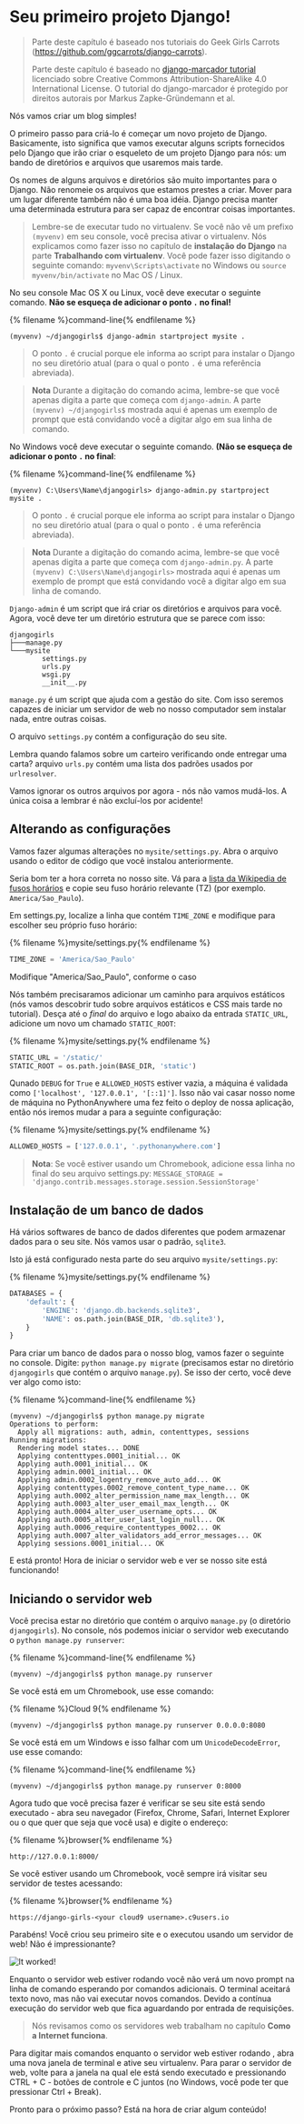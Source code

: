 # Seu primeiro projeto Django!

> Parte deste capítulo é baseado nos tutoriais do Geek Girls Carrots (https://github.com/ggcarrots/django-carrots).
> 
> Parte deste capítulo é baseado no [django-marcador tutorial](http://django-marcador.keimlink.de/) licenciado sobre Creative Commons Attribution-ShareAlike 4.0 International License. O tutorial do django-marcador é protegido por direitos autorais por Markus Zapke-Gründemann et al.

 Nós vamos criar um blog simples!

O primeiro passo para criá-lo é começar um novo projeto de Django. Basicamente, isto significa que vamos executar alguns scripts fornecidos pelo Django que irão criar o esqueleto de um projeto Django para nós: um bando de diretórios e arquivos que usaremos mais tarde.

Os nomes de alguns arquivos e diretórios são muito importantes para o Django. Não renomeie os arquivos que estamos prestes a criar. Mover para um lugar diferente também não é uma boa idéia. Django precisa manter uma determinada estrutura para ser capaz de encontrar coisas importantes.

> Lembre-se de executar tudo no virtualenv. Se você não vê um prefixo `(myvenv)` em seu console, você precisa ativar o virtualenv. Nós explicamos como fazer isso no capítulo de __instalação do Django__ na parte __Trabalhando com virtualenv__. Você pode fazer isso digitando o seguinte comando: `myvenv\Scripts\activate` no Windows ou `source myvenv/bin/activate` no Mac OS / Linux.

<!--sec data-title="OS X or Linux" data-id="django_start_project_OSX_Linux" data-collapse=true ces-->

No seu console Mac OS X ou Linux, você deve executar o seguinte comando. **Não se esqueça de adicionar o ponto `.` no final!**

{% filename %}command-line{% endfilename %}
```
(myvenv) ~/djangogirls$ django-admin startproject mysite .
```
> O ponto `.` é crucial porque ele informa ao script para instalar o Django no seu diretório atual (para o qual o ponto `.` é uma referência abreviada).

 > **Nota** Durante a digitação do comando acima, lembre-se que você apenas digita a parte que começa com `django-admin`. 
A parte `(myvenv) ~/djangogirls$` mostrada aqui é apenas um exemplo de prompt que está convidando você a digitar algo em sua linha de comando.

<!--endsec-->

<!--sec data-title="Windows" data-id="django_start_project_windows" data-collapse=true ces-->

No Windows você deve executar o seguinte comando. **(Não se esqueça de adicionar o ponto `.` no final**:

{% filename %}command-line{% endfilename %}
```
(myvenv) C:\Users\Name\djangogirls> django-admin.py startproject mysite .
```
> O ponto `.` é crucial porque ele informa ao script para instalar o Django no seu diretório atual (para o qual o ponto `.` é uma referência abreviada).

> **Nota** Durante a digitação do comando acima, lembre-se que você apenas digita a parte que começa com `django-admin.py`.
A parte `(myvenv) C:\Users\Name\djangogirls>` mostrada aqui é apenas um exemplo de prompt que está convidando você a digitar algo em sua linha de comando.

<!--endsec-->

`Django-admin` é um script que irá criar os diretórios e arquivos para você. Agora, você deve ter um diretório estrutura que se parece com isso:

```
djangogirls
├───manage.py
└───mysite
        settings.py
        urls.py
        wsgi.py
        __init__.py
```

`manage.py` é um script que ajuda com a gestão do site. Com isso seremos capazes de iniciar um servidor de web no nosso computador sem instalar nada, entre outras coisas.

O arquivo `settings.py` contém a configuração do seu site.

Lembra quando falamos sobre um carteiro verificando onde entregar uma carta? arquivo `urls.py` contém uma lista dos padrões usados por `urlresolver`.

Vamos ignorar os outros arquivos por agora - nós não vamos mudá-los. A única coisa a lembrar é não excluí-los por acidente!

## Alterando as configurações

Vamos fazer algumas alterações no `mysite/settings.py`. Abra o arquivo usando o editor de código que você instalou anteriormente.

Seria bom ter a hora correta no nosso site. Vá para a [lista da Wikipedia de fusos horários](https://en.wikipedia.org/wiki/List_of_tz_database_time_zones) e copie seu fuso horário relevante (TZ) (por exemplo. `America/Sao_Paulo`).

Em settings.py, localize a linha que contém `TIME_ZONE` e modifique para escolher seu próprio fuso horário:

{% filename %}mysite/settings.py{% endfilename %}
```python
TIME_ZONE = 'America/Sao_Paulo'
```

Modifique "America/Sao_Paulo", conforme o caso

Nós também precisaramos adicionar um caminho para arquivos estáticos (nós vamos descobrir tudo sobre arquivos estáticos e CSS mais tarde no tutorial). Desça até o *final* do arquivo e logo abaixo da entrada `STATIC_URL`, adicione um novo um chamado `STATIC_ROOT`:

{% filename %}mysite/settings.py{% endfilename %}
```python
STATIC_URL = '/static/'
STATIC_ROOT = os.path.join(BASE_DIR, 'static')
```
Qunado `DEBUG` for `True` e `ALLOWED_HOSTS` estiver vazia, a máquina é validada como `['localhost', '127.0.0.1', '[::1]']`. Isso não vai casar nosso nome de máquina no PythonAnywhere uma fez feito o deploy de nossa aplicação, então nós iremos mudar
a para a seguinte configuração:

{% filename %}mysite/settings.py{% endfilename %}
```python
ALLOWED_HOSTS = ['127.0.0.1', '.pythonanywhere.com']
```

> **Nota**: Se você estiver usando um Chromebook, adicione essa linha no final do seu arquivo settings.py:
> `MESSAGE_STORAGE = 'django.contrib.messages.storage.session.SessionStorage'`


## Instalação de um banco de dados

Há vários softwares de banco de dados diferentes que podem armazenar dados para o seu site. Nós vamos usar o padrão, `sqlite3`.

Isto já está configurado nesta parte do seu arquivo `mysite/settings.py`:

{% filename %}mysite/settings.py{% endfilename %}
```python
DATABASES = {
    'default': {
        'ENGINE': 'django.db.backends.sqlite3',
        'NAME': os.path.join(BASE_DIR, 'db.sqlite3'),
    }
}
```

Para criar um banco de dados para o nosso blog, vamos fazer o seguinte no console. Digite: `python manage.py migrate` (precisamos estar no diretório `djangogirls` que contém o arquivo `manage.py`). Se isso der certo, você deve ver algo como isto:

{% filename %}command-line{% endfilename %}
```
(myvenv) ~/djangogirls$ python manage.py migrate
Operations to perform:
  Apply all migrations: auth, admin, contenttypes, sessions
Running migrations:
  Rendering model states... DONE
  Applying contenttypes.0001_initial... OK
  Applying auth.0001_initial... OK
  Applying admin.0001_initial... OK
  Applying admin.0002_logentry_remove_auto_add... OK
  Applying contenttypes.0002_remove_content_type_name... OK
  Applying auth.0002_alter_permission_name_max_length... OK
  Applying auth.0003_alter_user_email_max_length... OK
  Applying auth.0004_alter_user_username_opts... OK
  Applying auth.0005_alter_user_last_login_null... OK
  Applying auth.0006_require_contenttypes_0002... OK
  Applying auth.0007_alter_validators_add_error_messages... OK
  Applying sessions.0001_initial... OK
```

E está pronto! Hora de iniciar o servidor web e ver se nosso site está funcionando!

## Iniciando o servidor web

Você precisa estar no diretório que contém o arquivo `manage.py` (o diretório `djangogirls`). No console, nós podemos iniciar o servidor web executando o `python manage.py runserver`:

 {% filename %}command-line{% endfilename %}
```
(myvenv) ~/djangogirls$ python manage.py runserver
```

Se você está em um Chromebook, use esse comando:

{% filename %}Cloud 9{% endfilename %}
```
(myvenv) ~/djangogirls$ python manage.py runserver 0.0.0.0:8080
```

Se você está em um Windows e isso falhar com um `UnicodeDecodeError`, use esse comando:

{% filename %}command-line{% endfilename %}
```
(myvenv) ~/djangogirls$ python manage.py runserver 0:8000
```

Agora tudo que você precisa fazer é verificar se seu site está sendo executado - abra seu navegador (Firefox, Chrome, Safari, Internet Explorer ou o que quer que seja que você usa) e digite o endereço:

{% filename %}browser{% endfilename %}
```
http://127.0.0.1:8000/
```

Se você estiver usando um Chromebook, você sempre irá visitar seu servidor de testes acessando:

{% filename %}browser{% endfilename %}
```
https://django-girls-<your cloud9 username>.c9users.io
```

Parabéns! Você criou seu primeiro site e o executou usando um servidor de web! Não é impressionante?

![It worked!](images/it_worked2.png)

Enquanto o servidor web estiver rodando você não verá um novo prompt na linha de comando esperando por comandos adicionais. O terminal aceitará texto novo, mas não vai executar novos comandos. Devido a contínua execução do servidor web que fica aguardando por entrada de requisições.

> Nós revisamos como os servidores web trabalham no capítulo <b>Como a Internet funciona</b>.

Para digitar mais comandos enquanto o servidor web estiver rodando , abra uma nova janela de terminal e ative seu virtualenv. Para parar o servidor de web, volte para a janela na qual ele está sendo executado e pressionando CTRL + C - botões de controle e C juntos (no Windows, você pode ter que pressionar Ctrl + Break).

Pronto para o próximo passo? Está na hora de criar algum conteúdo!
